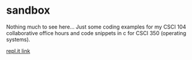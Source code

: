 # sandbox

Nothing much to see here... Just some coding examples
for my CSCI 104 collaborative office hours and code
snippets in c for CSCI 350 (operating systems).


[repl.it link](https://repl.it/@camerondurham/sandbox)
